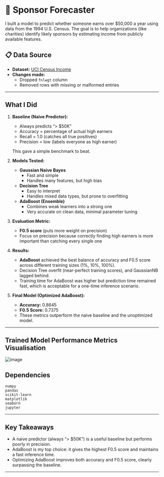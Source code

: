 # 🎯 Sponsor Forecaster

I built a model to predict whether someone earns over $50,000 a year using data from the 1994 U.S. Census. The goal is to help organizations (like charities) identify likely sponsors by estimating income from publicly available features.

## 📋 Data Source

- **Dataset:** [UCI Census Income](https://archive.ics.uci.edu/ml/datasets/Census+Income)  
- **Changes made:**  
  - Dropped `fnlwgt` column  
  - Removed rows with missing or malformed entries
---

##  What I Did

1. **Baseline (Naive Predictor):**  
   - Always predicts “> $50K”  
   - Accuracy = percentage of actual high earners  
   - Recall = 1.0 (catches all true positives)  
   - Precision = low (labels everyone as high earner)  

   This gave a simple benchmark to beat.

2. **Models Tested:**  
   - **Gaussian Naive Bayes**  
     - Fast and simple  
     - Handles many features, but high bias  
   - **Decision Tree**  
     - Easy to interpret  
     - Handles mixed data types, but prone to overfitting  
   - **AdaBoost (Ensemble)**  
     - Combines weak learners into a strong one  
     - Very accurate on clean data, minimal parameter tuning  

3. **Evaluation Metric:**  
   - **F0.5 score** (puts more weight on precision)  
   - Focus on precision because correctly finding high earners is more important than catching every single one

4. **Results:**  
   - **AdaBoost** achieved the best balance of accuracy and F0.5 score across different training sizes (1%, 10%, 100%).  
   - Decision Tree overfit (near-perfect training scores), and GaussianNB lagged behind.  
   - Training time for AdaBoost was higher but prediction time remained fast, which is acceptable for a one-time inference scenario.  

5. **Final Model (Optimized AdaBoost):**  
   - **Accuracy:** 0.8645  
   - **F0.5 Score:** 0.7375  
   - These metrics outperform the naive baseline and the unoptimized model.

---

## Trained Model Performance Metrics Visualisation


![image](https://github.com/user-attachments/assets/c6f3ca77-57b4-4403-87d6-97c46b0c7cf7)



##  Dependencies

```
numpy
pandas
scikit-learn
matplotlib
seaborn
jupyter
```

---

## Key Takeaways

- A naive predictor (always “> $50K”) is a useful baseline but performs poorly in precision.  
- AdaBoost is my top choice: it gives the highest F0.5 score and maintains a fast inference time.  
- Optimizing AdaBoost improves both accuracy and F0.5 score, clearly surpassing the baseline.

---
